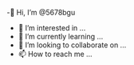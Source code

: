-👋 Hi, I’m @5678bgu
- 👀 I’m interested in ...
- 🌱 I’m currently learning ...
- 💞️ I’m looking to collaborate on ...
- 📫 How to reach me ...
<!---
5678bgu/5678bgu is a ✨ special ✨ repository because its `README.md` (this file) appears on your GitHub profile.
You can click the Preview link to take a look at your changes.
--->
       